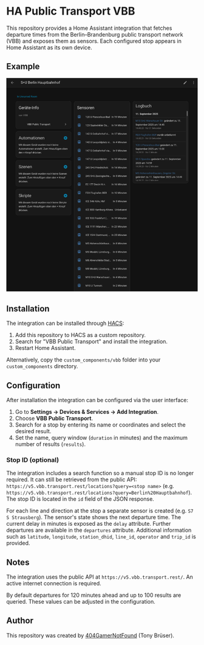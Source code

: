 # HA Public Transport VBB

This repository provides a Home Assistant integration that fetches departure times from the Berlin–Brandenburg public transport network (VBB) and exposes them as sensors. Each configured stop appears in Home Assistant as its own device.

## Example

![Example image Berlin Hauptbahnhof](images/Hauptbahnhof.png)

## Installation

The integration can be installed through [HACS](https://hacs.xyz/):

1. Add this repository to HACS as a custom repository.
2. Search for "VBB Public Transport" and install the integration.
3. Restart Home Assistant.

Alternatively, copy the `custom_components/vbb` folder into your `custom_components` directory.

## Configuration

After installation the integration can be configured via the user interface:

1. Go to **Settings → Devices & Services → Add Integration**.
2. Choose **VBB Public Transport**.
3. Search for a stop by entering its name or coordinates and select the desired result.
4. Set the name, query window (`duration` in minutes) and the maximum number of results (`results`).

### Stop ID (optional)

The integration includes a search function so a manual stop ID is no longer required. It can still be retrieved from the public API: `https://v5.vbb.transport.rest/locations?query=<stop name>` (e.g. `https://v5.vbb.transport.rest/locations?query=Berlin%20Hauptbahnhof`). The stop ID is located in the `id` field of the JSON response.

For each line and direction at the stop a separate sensor is created (e.g. `S7 S Strausberg`). The sensor's state shows the next departure time. The current delay in minutes is exposed as the `delay` attribute. Further departures are available in the `departures` attribute. Additional information such as `latitude`, `longitude`, `station_dhid`, `line_id`, `operator` and `trip_id` is provided.

## Notes

The integration uses the public API at `https://v5.vbb.transport.rest/`. An active internet connection is required.

By default departures for 120 minutes ahead and up to 100 results are queried. These values can be adjusted in the configuration.

## Author

This repository was created by [404GamerNotFound](https://github.com/404GamerNotFound) (Tony Brüser).

